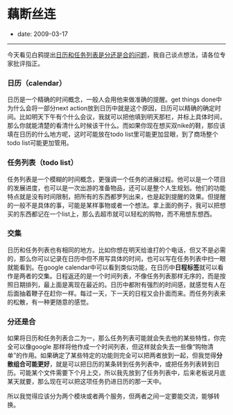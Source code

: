 # 藕断丝连

- date: 2009-03-17

--------------------------


今天看见白鸦提出[日历和任务列表是分还是合的问题](http://uicom.net/blog/?p=818)，我自己谈点想法，请各位专家批评指正。


### 日历（calendar）


日历是一个精确的时间概念，一般人会用他来做准确的提醒。get things done中为什么会将一部分next action放到日历中就是这个原因，日历可以精确的确定时间。比如明天下午有个什么会议，我就可以把他填到明天那栏，并标上具体时间，那么你就能清楚的看清什么时候该干什么。而如果你现在想买双nike的鞋，那应该填在日历的什么地方呢，这时可能放在todo list里可能更加显眼，到了商场整个todo list可能更加管用。


### 任务列表（todo list）


任务列表是一个模糊的时间概念，更强调一个任务的进展过程。他可以是一个项目的发展进度，也可以是一次出游的准备物品，还可以是整个人生规划。他们的功能特点就是没有时间限制，把所有的东西都罗列出来，也是起到提醒的效果。但提醒的一般不是具体的事，可能是某样事物或者一个想法。拿上面的例子，我可以把想买的东西都记在一个list上，那么去超市就可以轻松的购物，而不用想东想西。


### 交集


日历和任务列表也有相同的地方。比如你想在明天给谁打的个电话，但又不是必需的，那么你可以记录在日历中但不用写具体的时间，也可以写在任务列表中扫一眼就能看到。在google calendar中可以看到类似功能，在日历中**日程标签**就可以看作是两者的交集。日程返还的是一个时间列表，不像任务列表那样无序的，而是按照日期排列，最上面是离现在最近的。日历中都附有强烈的时间感，就感觉有人在后面抽着鞭子在赶你一样。每过一天，下一天的日程又会扑面而来。而任务列表来的松散，有一种更随意的感觉。


### 分还是合


如果将日历和任务列表合二为一，那么任务列表可能就会失去他的某些特性，你完全可以像google 那样将他作成一个时间列表，但这样就会失去一些像“购物清单”的作用。如果确定了某些特定的功能则完全可以把两者放到一起，但我觉得**分散组合可能更好**，就是可以把日历的某条转到任务列表中，或把任务列表转到日历。可能某个文件需要下个月上交，所以我先放到了任务列表中，后来老板说月底某天就要，那么现在可以把这项任务扔进日历的那一天中。

所以我觉得应该分为两个模块或者两个服务，但两者之间一定要能交流，能够转换。
